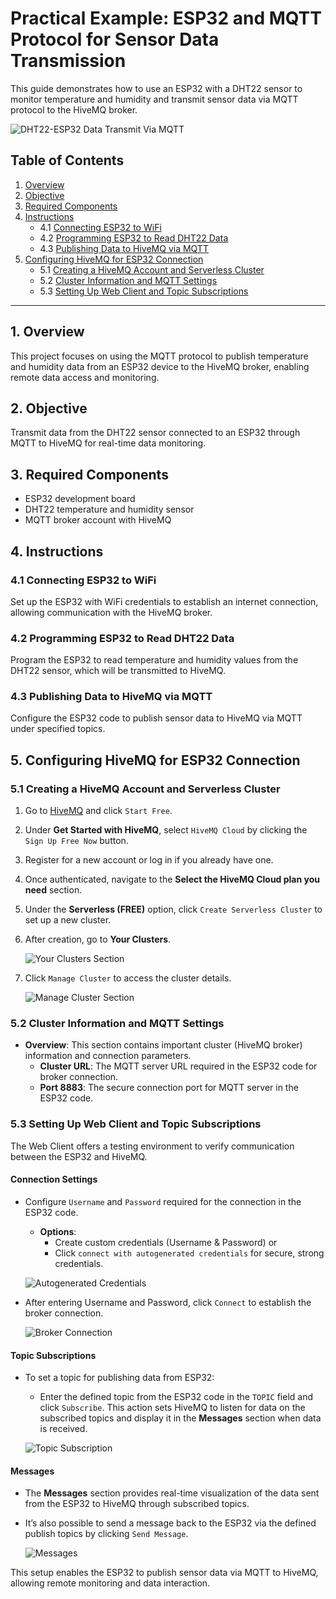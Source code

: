 # Practical Example: ESP32 and MQTT Protocol for Sensor Data Transmission

This guide demonstrates how to use an ESP32 with a DHT22 sensor to monitor temperature and humidity and transmit sensor data via MQTT protocol to the HiveMQ broker.

   ![DHT22-ESP32 Data Transmit Via MQTT](../images/ESP32_DHT22_HveMQ_Connect.png)

## Table of Contents
1. [Overview](#overview)
2. [Objective](#objective)
3. [Required Components](#required-components)
4. [Instructions](#instructions)
   - 4.1 [Connecting ESP32 to WiFi](#41-connecting-esp32-to-wifi)
   - 4.2 [Programming ESP32 to Read DHT22 Data](#42-programming-esp32-to-read-dht22-data)
   - 4.3 [Publishing Data to HiveMQ via MQTT](#43-publishing-data-to-hivemq-via-mqtt)
5. [Configuring HiveMQ for ESP32 Connection](#configuring-hivemq-for-esp32-connection)
   - 5.1 [Creating a HiveMQ Account and Serverless Cluster](#51-creating-a-hivemq-account-and-serverless-cluster)
   - 5.2 [Cluster Information and MQTT Settings](#52-cluster-information-and-mqtt-settings)
   - 5.3 [Setting Up Web Client and Topic Subscriptions](#53-setting-up-web-client-and-topic-subscriptions)

---

## 1. Overview
This project focuses on using the MQTT protocol to publish temperature and humidity data from an ESP32 device to the HiveMQ broker, enabling remote data access and monitoring.

## 2. Objective
Transmit data from the DHT22 sensor connected to an ESP32 through MQTT to HiveMQ for real-time data monitoring.

## 3. Required Components
- ESP32 development board
- DHT22 temperature and humidity sensor
- MQTT broker account with HiveMQ

## 4. Instructions

### 4.1 Connecting ESP32 to WiFi
Set up the ESP32 with WiFi credentials to establish an internet connection, allowing communication with the HiveMQ broker.

### 4.2 Programming ESP32 to Read DHT22 Data
Program the ESP32 to read temperature and humidity values from the DHT22 sensor, which will be transmitted to HiveMQ.

### 4.3 Publishing Data to HiveMQ via MQTT
Configure the ESP32 code to publish sensor data to HiveMQ via MQTT under specified topics.

## 5. Configuring HiveMQ for ESP32 Connection

### 5.1 Creating a HiveMQ Account and Serverless Cluster

1. Go to [HiveMQ](https://www.hivemq.com/) and click `Start Free`.
2. Under **Get Started with HiveMQ**, select `HiveMQ Cloud` by clicking the `Sign Up Free Now` button.
3. Register for a new account or log in if you already have one.
4. Once authenticated, navigate to the **Select the HiveMQ Cloud plan you need** section.
5. Under the **Serverless (FREE)** option, click `Create Serverless Cluster` to set up a new cluster.
6. After creation, go to **Your Clusters**.

   ![Your Clusters Section](../../images/HiveMQ_Clusters.png)

7. Click `Manage Cluster` to access the cluster details.

   ![Manage Cluster Section](../../images/HiveMQ_Cluster_Information_Section.png)

### 5.2 Cluster Information and MQTT Settings

- **Overview**: This section contains important cluster (HiveMQ broker) information and connection parameters.
  - **Cluster URL**: The MQTT server URL required in the ESP32 code for broker connection.
  - **Port 8883**: The secure connection port for MQTT server in the ESP32 code.

### 5.3 Setting Up Web Client and Topic Subscriptions

The Web Client offers a testing environment to verify communication between the ESP32 and HiveMQ.

#### Connection Settings
- Configure `Username` and `Password` required for the connection in the ESP32 code.
  - **Options**:
    - Create custom credentials (Username & Password) or
    - Click `connect with autogenerated credentials` for secure, strong credentials.

   ![Autogenerated Credentials](../../images/HiveMQ_auto_generated_credddentials.png)

- After entering Username and Password, click `Connect` to establish the broker connection.

   ![Broker Connection](../../images/HiveMQ_broker_connect.png)

#### Topic Subscriptions
- To set a topic for publishing data from ESP32:
  - Enter the defined topic from the ESP32 code in the `TOPIC` field and click `Subscribe`. This action sets HiveMQ to listen for data on the subscribed topics and display it in the **Messages** section when data is received.

   ![Topic Subscription](../../images/HiveMQ_Topics_Subscription.png)

#### Messages
- The **Messages** section provides real-time visualization of the data sent from the ESP32 to HiveMQ through subscribed topics.
- It’s also possible to send a message back to the ESP32 via the defined publish topics by clicking `Send Message`.

   ![Messages](../../images/HiveMQ_Messages.png)

This setup enables the ESP32 to publish sensor data via MQTT to HiveMQ, allowing remote monitoring and data interaction.
